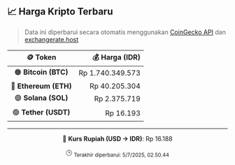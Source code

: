 

<!-- HARGA_KRIPTO -->
## 📈 Harga Kripto Terbaru

> Data ini diperbarui secara otomatis menggunakan [CoinGecko API](https://www.coingecko.com/) dan [exchangerate.host](https://exchangerate.host/)

<div align="center">

| 🪙 Token | 💰 Harga (IDR) |
|:------:|---------------:|
| 🟠 **Bitcoin (BTC)**   | Rp 1.740.349.573 |
| 🔵 **Ethereum (ETH)**  | Rp 40.205.304 |
| 🟣 **Solana (SOL)**    | Rp 2.375.719 |
| 🟢 **Tether (USDT)**   | Rp 16.193 |

---

💱 **Kurs Rupiah (USD → IDR)**: Rp 16.188

🕒 <sub>Terakhir diperbarui: 5/7/2025, 02.50.44</sub>

</div>
<!-- /HARGA_KRIPTO -->